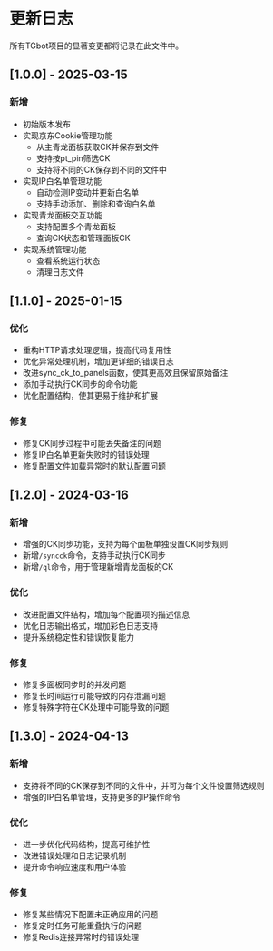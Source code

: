 # 更新日志

所有TGbot项目的显著变更都将记录在此文件中。

## [1.0.0] - 2025-03-15

### 新增

- 初始版本发布
- 实现京东Cookie管理功能
  - 从主青龙面板获取CK并保存到文件
  - 支持按pt_pin筛选CK
  - 支持将不同的CK保存到不同的文件中
- 实现IP白名单管理功能
  - 自动检测IP变动并更新白名单
  - 支持手动添加、删除和查询白名单
- 实现青龙面板交互功能
  - 支持配置多个青龙面板
  - 查询CK状态和管理面板CK
- 实现系统管理功能
  - 查看系统运行状态
  - 清理日志文件

## [1.1.0] - 2025-01-15

### 优化

- 重构HTTP请求处理逻辑，提高代码复用性
- 优化异常处理机制，增加更详细的错误日志
- 改进sync_ck_to_panels函数，使其更高效且保留原始备注
- 添加手动执行CK同步的命令功能
- 优化配置结构，使其更易于维护和扩展

### 修复

- 修复CK同步过程中可能丢失备注的问题
- 修复IP白名单更新失败时的错误处理
- 修复配置文件加载异常时的默认配置问题

## [1.2.0] - 2024-03-16

### 新增

- 增强的CK同步功能，支持为每个面板单独设置CK同步规则
- 新增`/syncck`命令，支持手动执行CK同步
- 新增`/ql`命令，用于管理新增青龙面板的CK

### 优化

- 改进配置文件结构，增加每个配置项的描述信息
- 优化日志输出格式，增加彩色日志支持
- 提升系统稳定性和错误恢复能力

### 修复

- 修复多面板同步时的并发问题
- 修复长时间运行可能导致的内存泄漏问题
- 修复特殊字符在CK处理中可能导致的问题

## [1.3.0] - 2024-04-13

### 新增

- 支持将不同的CK保存到不同的文件中，并可为每个文件设置筛选规则
- 增强的IP白名单管理，支持更多的IP操作命令

### 优化

- 进一步优化代码结构，提高可维护性
- 改进错误处理和日志记录机制
- 提升命令响应速度和用户体验

### 修复

- 修复某些情况下配置未正确应用的问题
- 修复定时任务可能重叠执行的问题
- 修复Redis连接异常时的错误处理